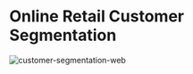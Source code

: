 # Online Retail Customer Segmentation
![customer-segmentation-web](https://user-images.githubusercontent.com/60965420/205491683-19739c7a-68a8-4fc4-a2ff-30f98b56e1d0.jpg)

